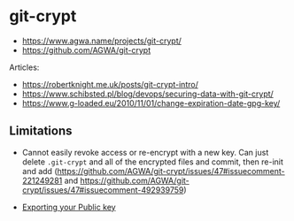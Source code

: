 # git-crypt

* <https://www.agwa.name/projects/git-crypt/>
* <https://github.com/AGWA/git-crypt>


Articles:

* <https://robertknight.me.uk/posts/git-crypt-intro/>
* <https://www.schibsted.pl/blog/devops/securing-data-with-git-crypt/>
* <https://www.g-loaded.eu/2010/11/01/change-expiration-date-gpg-key/>

## Limitations

* Cannot easily revoke access or re-encrypt with a new key.  Can just delete `.git-crypt` and all of the encrypted files and commit, then re-init and add (<https://github.com/AGWA/git-crypt/issues/47#issuecomment-221249281> and https://github.com/AGWA/git-crypt/issues/47#issuecomment-492939759)

* [Exporting your Public key](https://access.redhat.com/documentation/en-US/Red_Hat_Enterprise_Linux/4/html/Step_by_Step_Guide/s1-gnupg-export.html)